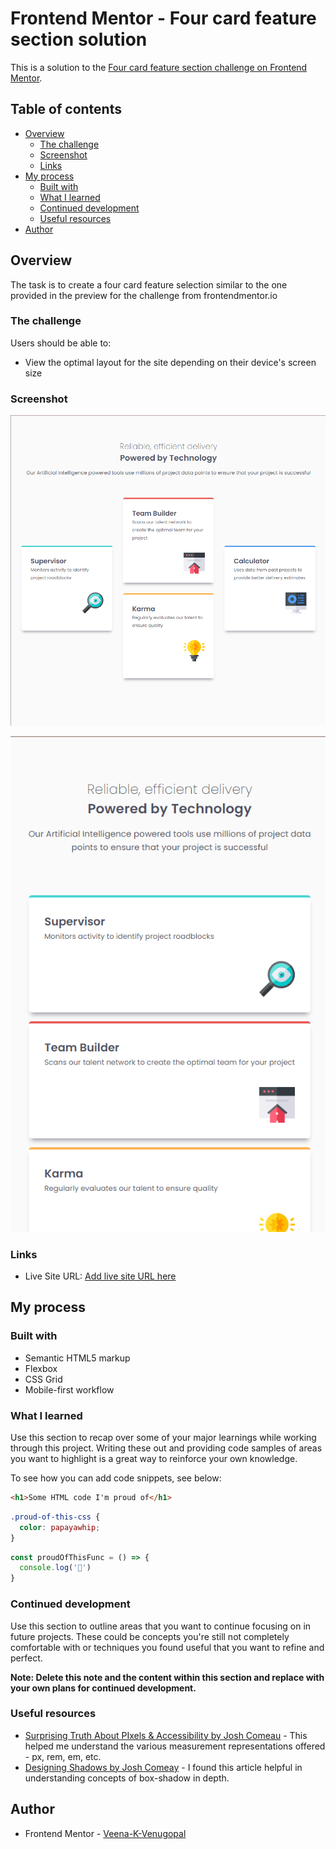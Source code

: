 # Frontend Mentor - Four card feature section solution

This is a solution to the [Four card feature section challenge on Frontend Mentor](https://www.frontendmentor.io/challenges/four-card-feature-section-weK1eFYK). 

## Table of contents

- [Overview](#overview)
  - [The challenge](#the-challenge)
  - [Screenshot](#screenshot)
  - [Links](#links)
- [My process](#my-process)
  - [Built with](#built-with)
  - [What I learned](#what-i-learned)
  - [Continued development](#continued-development)
  - [Useful resources](#useful-resources)
- [Author](#author)

## Overview

The task is to create a four card feature selection similar to the one provided in the preview for the challenge from frontendmentor.io

### The challenge

Users should be able to:

- View the optimal layout for the site depending on their device's screen size

### Screenshot

![Desktop](./screenshot1.png)

![Mobile](./screenshot2.png)

### Links

- Live Site URL: [Add live site URL here](https://your-live-site-url.com)

## My process

### Built with

- Semantic HTML5 markup
- Flexbox
- CSS Grid
- Mobile-first workflow

### What I learned

Use this section to recap over some of your major learnings while working through this project. Writing these out and providing code samples of areas you want to highlight is a great way to reinforce your own knowledge.

To see how you can add code snippets, see below:

```html
<h1>Some HTML code I'm proud of</h1>
```
```css
.proud-of-this-css {
  color: papayawhip;
}
```
```js
const proudOfThisFunc = () => {
  console.log('🎉')
}
```

### Continued development

Use this section to outline areas that you want to continue focusing on in future projects. These could be concepts you're still not completely comfortable with or techniques you found useful that you want to refine and perfect.

**Note: Delete this note and the content within this section and replace with your own plans for continued development.**

### Useful resources

- [Surprising Truth About PIxels & Accessibility by Josh Comeau](https://www.joshwcomeau.com/css/surprising-truth-about-pixels-and-accessibility/) - This helped me understand the various measurement representations offered - px, rem, em, etc.
- [Designing Shadows by Josh Comeay](https://www.joshwcomeau.com/css/designing-shadows/) - I found this article helpful in understanding concepts of box-shadow in depth.

## Author

- Frontend Mentor - [Veena-K-Venugopal](https://www.frontendmentor.io/profile/Veena-K-Venugopal)

